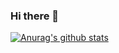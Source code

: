 ### Hi there 👋
[![Anurag's github stats](https://github-readme-stats.vercel.app/api?username=0ojixueseno0)](https://github.com/anuraghazra/github-readme-stats)
<!--
**0ojixueseno0/0ojixueseno0** is a ✨ _special_ ✨ repository because its `README.md` (this file) appears on your GitHub profile.

Here are some ideas to get you started:

- 🔭 I’m currently working on ...
- 🌱 I’m currently learning ...
- 👯 I’m looking to collaborate on ...
- 🤔 I’m looking for help with ...
- 💬 Ask me about ...
- 📫 How to reach me: ...
- 😄 Pronouns: ...
- ⚡ Fun fact: ...
-->

